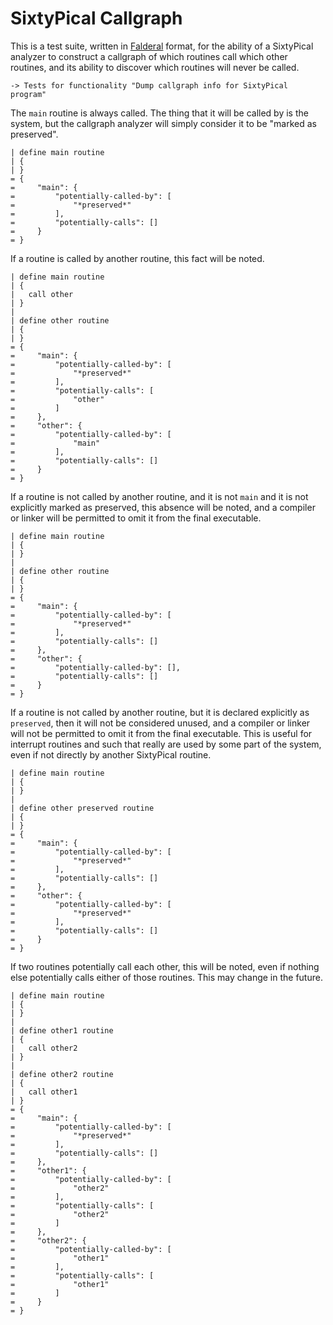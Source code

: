 SixtyPical Callgraph
====================

This is a test suite, written in [Falderal][] format, for the ability of
a SixtyPical analyzer to construct a callgraph of which routines call which
other routines, and its ability to discover which routines will never be
called.

[Falderal]:     http://catseye.tc/node/Falderal

    -> Tests for functionality "Dump callgraph info for SixtyPical program"

The `main` routine is always called.  The thing that it will
be called by is the system, but the callgraph analyzer will
simply consider it to be "marked as preserved".

    | define main routine
    | {
    | }
    = {
    =     "main": {
    =         "potentially-called-by": [
    =             "*preserved*"
    =         ],
    =         "potentially-calls": []
    =     }
    = }

If a routine is called by another routine, this fact will be noted.

    | define main routine
    | {
    |   call other
    | }
    | 
    | define other routine
    | {
    | }
    = {
    =     "main": {
    =         "potentially-called-by": [
    =             "*preserved*"
    =         ],
    =         "potentially-calls": [
    =             "other"
    =         ]
    =     },
    =     "other": {
    =         "potentially-called-by": [
    =             "main"
    =         ],
    =         "potentially-calls": []
    =     }
    = }

If a routine is not called by another routine, and it is not `main`
and it is not explicitly marked as preserved, this absence will be
noted, and a compiler or linker will be permitted to omit it from
the final executable.

    | define main routine
    | {
    | }
    | 
    | define other routine
    | {
    | }
    = {
    =     "main": {
    =         "potentially-called-by": [
    =             "*preserved*"
    =         ],
    =         "potentially-calls": []
    =     },
    =     "other": {
    =         "potentially-called-by": [],
    =         "potentially-calls": []
    =     }
    = }

If a routine is not called by another routine, but it is declared
explicitly as `preserved`, then it will not be considered unused,
and a compiler or linker will not be permitted to omit it from
the final executable.  This is useful for interrupt routines and
such that really are used by some part of the system, even if not
directly by another SixtyPical routine.

    | define main routine
    | {
    | }
    | 
    | define other preserved routine
    | {
    | }
    = {
    =     "main": {
    =         "potentially-called-by": [
    =             "*preserved*"
    =         ],
    =         "potentially-calls": []
    =     },
    =     "other": {
    =         "potentially-called-by": [
    =             "*preserved*"
    =         ],
    =         "potentially-calls": []
    =     }
    = }

If two routines potentially call each other, this will be noted,
even if nothing else potentially calls either of those routines.
This may change in the future.

    | define main routine
    | {
    | }
    | 
    | define other1 routine
    | {
    |   call other2
    | }
    | 
    | define other2 routine
    | {
    |   call other1
    | }
    = {
    =     "main": {
    =         "potentially-called-by": [
    =             "*preserved*"
    =         ],
    =         "potentially-calls": []
    =     },
    =     "other1": {
    =         "potentially-called-by": [
    =             "other2"
    =         ],
    =         "potentially-calls": [
    =             "other2"
    =         ]
    =     },
    =     "other2": {
    =         "potentially-called-by": [
    =             "other1"
    =         ],
    =         "potentially-calls": [
    =             "other1"
    =         ]
    =     }
    = }
